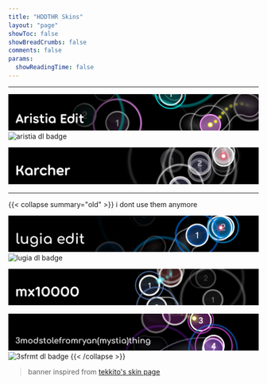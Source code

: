 ```yaml
---
title: "HDDTHR Skins"
layout: "page"
showToc: false
showBreadCrumbs: false
comments: false
params:
  showReadingTime: false
---
```


---

[![hddthr_aristia](banners/aristia_edit.png)](https://github.com/aeongdesu/aeongdesu/releases/download/osuskin/hddthr_aristia.osk)
![aristia dl badge](https://img.shields.io/github/downloads/aeongdesu/aeongdesu/osuskin/hddthr_aristia.osk?label=downloads&logo=osu&logoColor=white)

[![karcher](banners/karcher.png)](https://drive.google.com/file/d/1iT_btEtxW4sUNt5JTtLFiFZNlg9QKkmK/view?usp=sharing)


---

{{< collapse summary="old" >}}
i dont use them anymore

[![hddthr_lugia](banners/lugia_edit.png)](https://github.com/aeongdesu/aeongdesu/releases/download/osuskin/lugia.osk)
![lugia dl badge](https://img.shields.io/github/downloads/aeongdesu/aeongdesu/osuskin/lugia.osk?label=downloads&logo=osu&logoColor=white)

[![mx10000](banners/mx10000.png)](https://drive.google.com/file/d/1xWbu4KhImhUko8y5KuRInQZjFcp--GfD/view?usp=drive_link)

[![3modstolefromryanmystiathing](banners/3modstolefromryanmystiathing.png)](https://github.com/aeongdesu/aeongdesu/releases/download/osuskin/3modstolefromryanmystiathing.osk)
![3sfrmt dl badge](https://img.shields.io/github/downloads/aeongdesu/aeongdesu/osuskin/3modstolefromryanmystiathing.osk?label=downloads&logo=osu&logoColor=white)
{{< /collapse >}}

> banner inspired from [tekkito's skin page](https://sites.google.com/view/tekkito)

